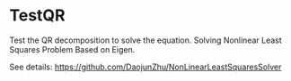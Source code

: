 # TestQR 
Test the QR decomposition to solve the equation. Solving Nonlinear Least Squares Problem Based on Eigen.

See details: https://github.com/DaojunZhu/NonLinearLeastSquaresSolver